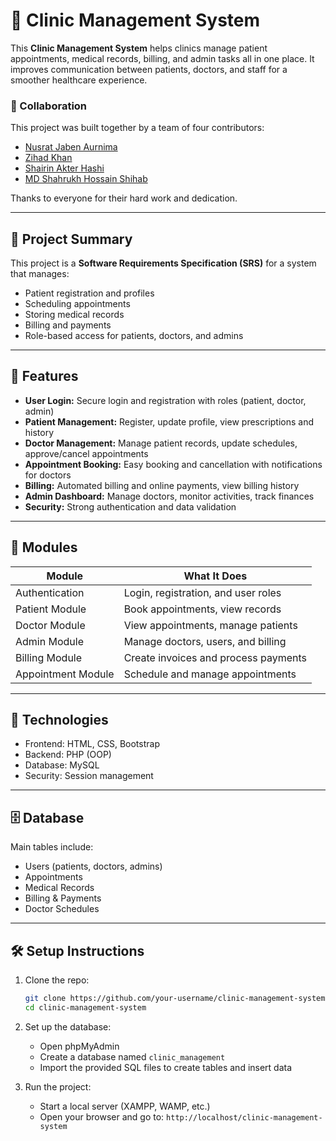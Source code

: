 

# 🏥 Clinic Management System

This **Clinic Management System** helps clinics manage patient appointments, medical records, billing, and admin tasks all in one place. It improves communication between patients, doctors, and staff for a smoother healthcare experience.

### 🤝 Collaboration

This project was built together by a team of four contributors:

- [Nusrat Jaben Aurnima](https://github.com/NushratJabenAurnima)
- [Zihad Khan](https://github.com/Zihad107)
- [Shairin Akter Hashi](https://github.com/Shairin207)
- [MD Shahrukh Hossain Shihab](https://github.com/shihab372)


Thanks to everyone for their hard work and dedication.

---

## 📌 Project Summary

This project is a **Software Requirements Specification (SRS)** for a system that manages:

* Patient registration and profiles
* Scheduling appointments
* Storing medical records
* Billing and payments
* Role-based access for patients, doctors, and admins

---

## 🚀 Features

* **User Login:** Secure login and registration with roles (patient, doctor, admin)
* **Patient Management:** Register, update profile, view prescriptions and history
* **Doctor Management:** Manage patient records, update schedules, approve/cancel appointments
* **Appointment Booking:** Easy booking and cancellation with notifications for doctors
* **Billing:** Automated billing and online payments, view billing history
* **Admin Dashboard:** Manage doctors, monitor activities, track finances
* **Security:** Strong authentication and data validation

---

## 📂 Modules

| Module             | What It Does                         |
| ------------------ | ------------------------------------ |
| Authentication     | Login, registration, and user roles  |
| Patient Module     | Book appointments, view records      |
| Doctor Module      | View appointments, manage patients   |
| Admin Module       | Manage doctors, users, and billing   |
| Billing Module     | Create invoices and process payments |
| Appointment Module | Schedule and manage appointments     |

---

## 🔧 Technologies

* Frontend: HTML, CSS, Bootstrap
* Backend: PHP (OOP)
* Database: MySQL
* Security: Session management

---

## 🗄 Database

Main tables include:

* Users (patients, doctors, admins)
* Appointments
* Medical Records
* Billing & Payments
* Doctor Schedules

---

## 🛠 Setup Instructions

1. Clone the repo:

   ```bash
   git clone https://github.com/your-username/clinic-management-system.git
   cd clinic-management-system
   ```

2. Set up the database:

   * Open phpMyAdmin
   * Create a database named `clinic_management`
   * Import the provided SQL files to create tables and insert data

3. Run the project:

   * Start a local server (XAMPP, WAMP, etc.)
   * Open your browser and go to:
     `http://localhost/clinic-management-system`
